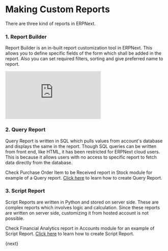 <!-- add-breadcrumbs -->
# Making Custom Reports

There are three kind of reports in ERPNext.

### 1. Report Builder

Report Builder is an in-built report customization tool in ERPNext. This allows you to define specific fields of the form which shall be added in the report. Also you can set required filters, sorting and give preferred name to report.

<div class="embed-container">
    <iframe src="https://www.youtube.com/embed/TxJGUNarcQs?rel=0" frameborder="0" allow="autoplay; encrypted-media" allowfullscreen>
    </iframe>
</div>

### 2. Query Report

Query Report is written in SQL which pulls values from account's database and displays the same in the report. Though SQL queries can be written from front end, like HTML, it has been restricted for ERPNext cloud users. This is because it allows users with no access to specific report to fetch data directly from the database.

Check Purchase Order Item to be Received report in Stock module for example of a Query report. [Click here](https://frappe.io/docs/user/en/guides/reports-and-printing/how-to-make-query-report.html) to learn how to create Query Report.

### 3. Script Report

Script Reports are written in Python and stored on server side. These are complex reports which involves logic and calculation. Since these reports are written on server side, customizing it from hosted account is not possible.

Check Financial Analytics report in Accounts module for an example of Script Report. [Click here](https://frappe.io/docs/user/en/guides/reports-and-printing/how-to-make-script-reports.html) to learn how to create Script Report.

{next}

<!-- markdown -->

